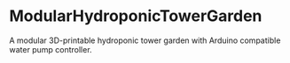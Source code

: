# ModularHydroponicTowerGarden
A modular 3D-printable hydroponic tower garden with Arduino compatible water pump controller.
